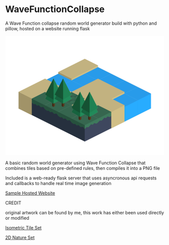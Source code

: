 # WaveFunctionCollapse
A Wave Function collapse random world generator build with python and pillow, hosted on a website running flask

![Example Generated World](https://github.com/explosion33/WaveFunctionCollapse/blob/main/web/app/static/images/example.png)

A basic random world generator using Wave Function Collapse that combines tiles based on pre-defined rules, then compiles it into a PNG file

Included is a web-ready flask server that uses asyncronous api requests and callbacks to handle real time image generation

[Sample Hosted Website](http://wfc.armstronglabs.net)


CREDIT

original artwork can be found by me, this work has either been used directly or modified

[Isometric Tile Set](https://rgsdev.itch.io/free-isometric-dungeon-game-tileset-2d-asset-by-rgsdev?download)

[2D Nature Set](https://opengameart.org/content/nature-tileset)
